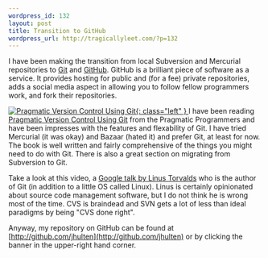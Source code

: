 ```yaml
--- 
wordpress_id: 132
layout: post
title: Transition to GitHub
wordpress_url: http://tragicallyleet.com/?p=132
---
```

I have been making the transition from local Subversion and Mercurial repositories to [Git](http://git-scm.com/) and [GitHub](http://github.com/). GitHub is a brilliant piece of software as a service. It provides hosting for public and (for a fee) private repositories, adds a social media aspect in allowing you to follow fellow programmers work, and fork their repositories.

[ ![Pragmatic Version Control Using Git](http://ecx.images-amazon.com/images/I/519CeNsejdL._SL160_.jpg){: class="left" } ][1] I have been reading [Pragmatic Version Control Using Git][1] from the Pragmatic Programmers and have been impresses with the features and flexability of Git. I have tried Mercurial (it was okay) and Bazaar (hated it) and prefer Git, at least for now. The book is well written and fairly comprehensive of the things you might need to do with Git. There is also a great section on migrating from Subversion to Git.

Take a look at this video, a [Google talk by Linus Torvalds](http://www.youtube.com/watch?v=4XpnKHJAok8) who is the author of Git (in addition to a little OS called Linux).  Linus is certainly opinionated about source code management software, but I do not think he is wrong most of the time. CVS is braindead and SVN gets a lot of less than ideal paradigms by being "CVS done right".

Anyway, my repository on GitHub can be found at [http://github.com/jhulten](http://github.com/jhulten) or by clicking the banner in the upper-right hand corner.

[1]: http://www.amazon.com/Pragmatic-Version-Control-Using-Starter/dp/1934356158?SubscriptionId=02E5W5871AJF7PMMMS82&tag=tragicallyl33-20&linkCode=xm2&camp=2025&creative=165953&creativeASIN=1934356158
